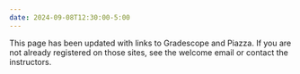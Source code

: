 ```yaml
---
date: 2024-09-08T12:30:00-5:00
---
```

This page has been updated with links to Gradescope and Piazza. If you are not
already registered on those sites, see the welcome email or contact the 
instructors.
